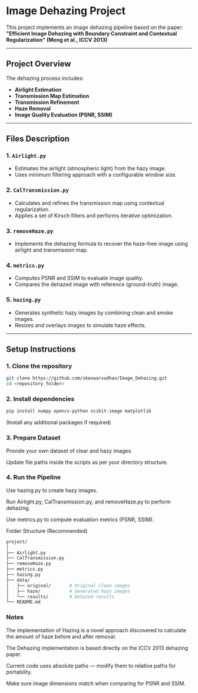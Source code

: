 # Image Dehazing Project

This project implements an image dehazing pipeline based on the paper:  
**"Efficient Image Dehazing with Boundary Constraint and Contextual Regularization" (Meng et al., ICCV 2013)**

---

## Project Overview

The dehazing process includes:

- **Airlight Estimation**  
- **Transmission Map Estimation**  
- **Transmission Refinement**  
- **Haze Removal**  
- **Image Quality Evaluation (PSNR, SSIM)**

---

## Files Description

### 1. `Airlight.py`

- Estimates the airlight (atmospheric light) from the hazy image.
- Uses minimum filtering approach with a configurable window size.

### 2. `CalTransmission.py`

- Calculates and refines the transmission map using contextual regularization.
- Applies a set of Kirsch filters and performs iterative optimization.

### 3. `removeHaze.py`

- Implements the dehazing formula to recover the haze-free image using airlight and transmission map.

### 4. `metrics.py`

- Computes PSNR and SSIM to evaluate image quality.
- Compares the dehazed image with reference (ground-truth) image.

### 5. `hazing.py`

- Generates synthetic hazy images by combining clean and smoke images.
- Resizes and overlays images to simulate haze effects.

---

## Setup Instructions

### 1. Clone the repository

```bash
git clone https://github.com/skeswarsudhan/Image_Dehazing.git
cd <repository_folder>
```

### 2. Install dependencies
``` bash
pip install numpy opencv-python scikit-image matplotlib
```
(Install any additional packages if required)

### 3. Prepare Dataset
Provide your own dataset of clear and hazy images.

Update file paths inside the scripts as per your directory structure.

### 4. Run the Pipeline
Use hazing.py to create hazy images.

Run Airlight.py, CalTransmission.py, and removeHaze.py to perform dehazing.

Use metrics.py to compute evaluation metrics (PSNR, SSIM).

Folder Structure (Recommended)
```bash
project/
│
├── Airlight.py
├── CalTransmission.py
├── removeHaze.py
├── metrics.py
├── hazing.py
├── data/
│   ├── original/       # Original clean images
│   ├── haze/           # Generated hazy images
│   └── results/        # Dehazed results
└── README.md
```
### Notes
The implementation of Hazing is a novel approach discovered to calculate the amount of haze before and after removal. 

The Dehazing implementation is based directly on the ICCV 2013 dehazing paper.

Current code uses absolute paths — modify them to relative paths for portability.

Make sure image dimensions match when comparing for PSNR and SSIM.
